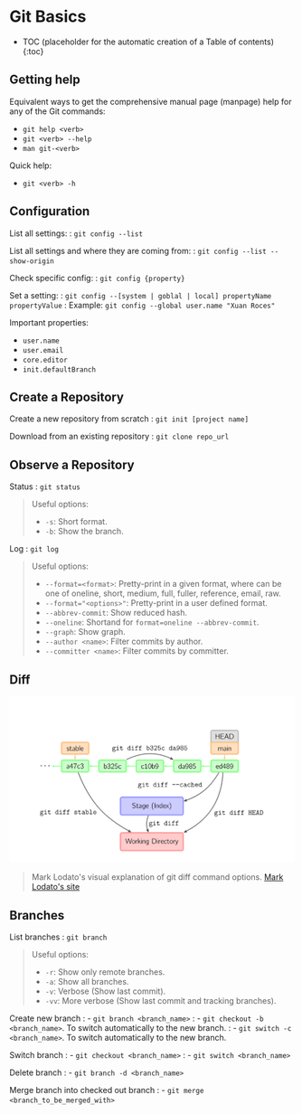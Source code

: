 # Git Basics

* TOC (placeholder for the automatic creation of a Table of contents)
{:toc}

## Getting help

Equivalent ways to get the comprehensive manual page (manpage) help for any of the Git commands:

- `git help <verb>`
- `git <verb> --help`
- `man git-<verb>`

Quick help:

- `git <verb> -h`


## Configuration

List all settings:
: `git config --list`

List all settings and where they are coming from:
: `git config --list --show-origin`

Check specific config:
: `git config {property}`

Set a setting:
: `git config --[system | goblal | local] propertyName propertyValue`
: Example: `git config --global user.name "Xuan Roces"`

Important properties:

- `user.name`
- `user.email`
- `core.editor`
- `init.defaultBranch`

## Create a Repository

Create a new repository from scratch
: `git init [project name]`

Download from an existing repository
: `git clone repo_url`

## Observe a Repository

Status
: `git status`

> Useful options:
> - `-s`: Short format.
> - `-b`: Show the branch.

Log
: `git log`

> Useful options:
> - `--format=<format>`: Pretty-print in a given format, where <format> can be one of oneline, short, medium, full, fuller, reference, email, raw.
> - `--format="<options>"`: Pretty-print in a user defined format.
> - `--abbrev-commit`: Show reduced hash.
> - `--oneline`: Shortand for `format=oneline --abbrev-commit`.
> - `--graph`: Show graph.
> - `--author <name>`: Filter commits by author.
> - `--committer <name>`: Filter commits by committer.

## Diff

![A graph showing the differences between options in git diff command](images/gitdiff.svg "Mark Lodato's visual explanation of git diff command options")
> Mark Lodato's visual explanation of git diff command options. [Mark Lodato's site](https://marklodato.github.io/visual-git-guide/index-en.html)

## Branches

List branches
: `git branch`

> Useful options:
> - `-r`: Show only remote branches.
> - `-a`: Show all branches.
> - `-v`: Verbose (Show last commit).
> - `-vv`: More verbose (Show last commit and tracking branches).

Create new branch
: - `git branch <branch_name>`
: - `git checkout -b <branch_name>`. To switch automatically to the new branch.
: - `git switch -c <branch_name>`. To switch automatically to the new branch.

Switch branch
: - `git checkout <branch_name>`
: - `git switch <branch_name>`

Delete branch
: - `git branch -d <branch_name>`

Merge branch into checked out branch
: - `git merge <branch_to_be_merged_with>`


